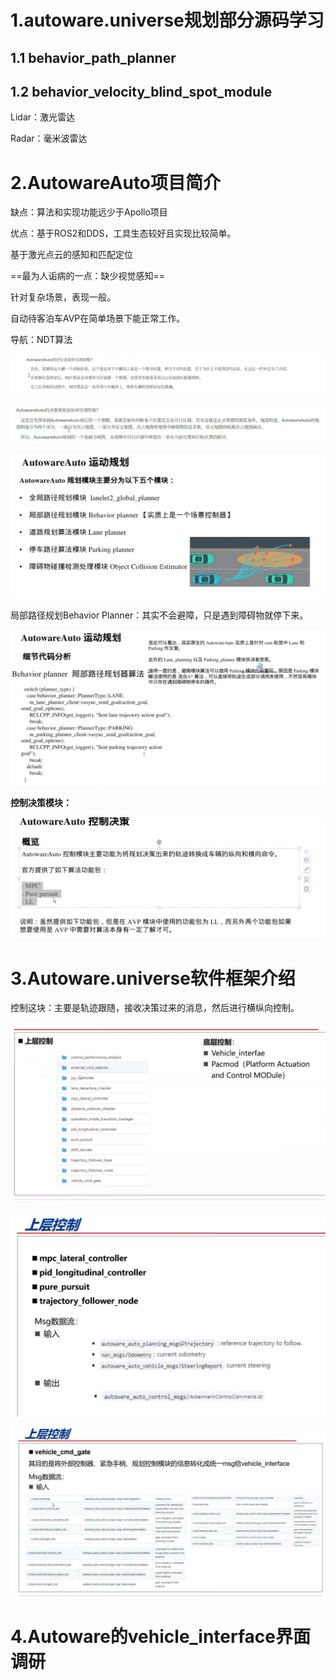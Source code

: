 # 1.autoware.universe规划部分源码学习

## 1.1 behavior_path_planner



## 1.2 behavior_velocity_blind_spot_module



Lidar：激光雷达

Radar：毫米波雷达

# 2.AutowareAuto项目简介

缺点：算法和实现功能远少于Apollo项目

优点：基于ROS2和DDS，工具生态较好且实现比较简单。

基于激光点云的感知和匹配定位

==最为人诟病的一点：缺少视觉感知==

针对复杂场景，表现一般。

自动待客泊车AVP在简单场景下能正常工作。

导航：NDT算法

![image-20230810142136836](https://raw.githubusercontent.com/Howardcl/MyImage/main/img/202308101426180.png)

![image-20230810143024611](https://raw.githubusercontent.com/Howardcl/MyImage/main/img/202308101430689.png)

![image-20230810144026899](https://raw.githubusercontent.com/Howardcl/MyImage/main/img/202308101440027.png)

局部路径规划Behavior Planner：其实不会避障，只是遇到障碍物就停下来。

![image-20230810144448000](https://raw.githubusercontent.com/Howardcl/MyImage/main/img/202308101444106.png)

**控制决策模块：**

![image-20230810144606337](https://raw.githubusercontent.com/Howardcl/MyImage/main/img/202308101446405.png)

# 3.Autoware.universe软件框架介绍

控制这块：主要是轨迹跟随，接收决策过来的消息，然后进行横纵向控制。

![image-20230811142118255](https://raw.githubusercontent.com/Howardcl/MyImage/main/img/202308111421361.png)

![image-20230811142604704](https://raw.githubusercontent.com/Howardcl/MyImage/main/img/202308111426783.png)

![image-20230811143233624](https://raw.githubusercontent.com/Howardcl/MyImage/main/img/202308111432751.png)

# 4.Autoware的vehicle_interface界面调研





